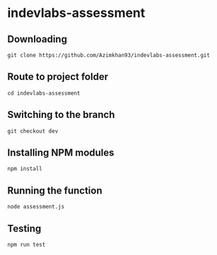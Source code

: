 # indevlabs-assessment

## Downloading

```
git clone https://github.com/Azimkhan93/indevlabs-assessment.git
```

## Route to project folder
```
cd indevlabs-assessment
```

## Switching to the branch
```
git checkout dev
```
## Installing NPM modules

```
npm install
```

## Running the function

```
node assessment.js
```

## Testing

```
npm run test 
```
